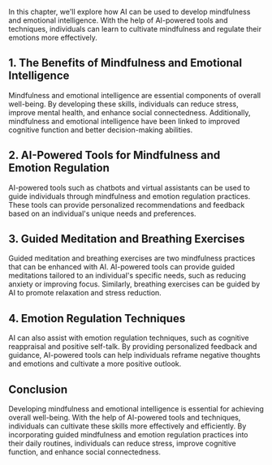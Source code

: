 
In this chapter, we'll explore how AI can be used to develop mindfulness and emotional intelligence. With the help of AI-powered tools and techniques, individuals can learn to cultivate mindfulness and regulate their emotions more effectively.

## 1. The Benefits of Mindfulness and Emotional Intelligence

Mindfulness and emotional intelligence are essential components of overall well-being. By developing these skills, individuals can reduce stress, improve mental health, and enhance social connectedness. Additionally, mindfulness and emotional intelligence have been linked to improved cognitive function and better decision-making abilities.

## 2. AI-Powered Tools for Mindfulness and Emotion Regulation

AI-powered tools such as chatbots and virtual assistants can be used to guide individuals through mindfulness and emotion regulation practices. These tools can provide personalized recommendations and feedback based on an individual's unique needs and preferences.

## 3. Guided Meditation and Breathing Exercises

Guided meditation and breathing exercises are two mindfulness practices that can be enhanced with AI. AI-powered tools can provide guided meditations tailored to an individual's specific needs, such as reducing anxiety or improving focus. Similarly, breathing exercises can be guided by AI to promote relaxation and stress reduction.

## 4. Emotion Regulation Techniques

AI can also assist with emotion regulation techniques, such as cognitive reappraisal and positive self-talk. By providing personalized feedback and guidance, AI-powered tools can help individuals reframe negative thoughts and emotions and cultivate a more positive outlook.

Conclusion
----------

Developing mindfulness and emotional intelligence is essential for achieving overall well-being. With the help of AI-powered tools and techniques, individuals can cultivate these skills more effectively and efficiently. By incorporating guided mindfulness and emotion regulation practices into their daily routines, individuals can reduce stress, improve cognitive function, and enhance social connectedness.

